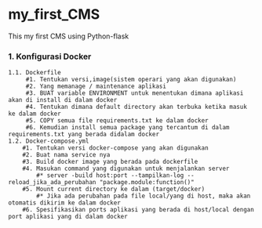 # my_first_CMS
This my first CMS using Python-flask

### 1. Konfigurasi Docker
    1.1. Dockerfile
         #1. Tentukan versi,image(sistem operari yang akan digunakan)
         #2. Yang memanage / maintenance aplikasi
         #3. BUAT variable ENVIRONMENT untuk menentukan dimana aplikasi akan di install di dalam docker
         #4. Tentukan dimana default directory akan terbuka ketika masuk ke dalam docker
         #5. COPY semua file requirements.txt ke dalam docker
         #6. Kemudian install semua package yang tercantum di dalam requirements.txt yang berada didalam docker
    1.2. Docker-compose.yml
        #1. Tentukan versi docker-compose yang akan digunakan
        #2. Buat nama service nya
        #3. Build docker image yang berada pada dockerfile
        #4. Masukan command yang digunakan untuk menjalankan server
            #* server -build host:port --tampilkan-log --reload_jika_ada_perubahan "package.module:function()"
        #5. Mount current directory ke dalam (target/docker)
            #* Jika ada perubahan pada file local/yang di host, maka akan otomatis dikirim ke dalam docker
        #6. Spesifikasikan ports aplikasi yang berada di host/local dengan port aplikasi yang di dalam docker
        